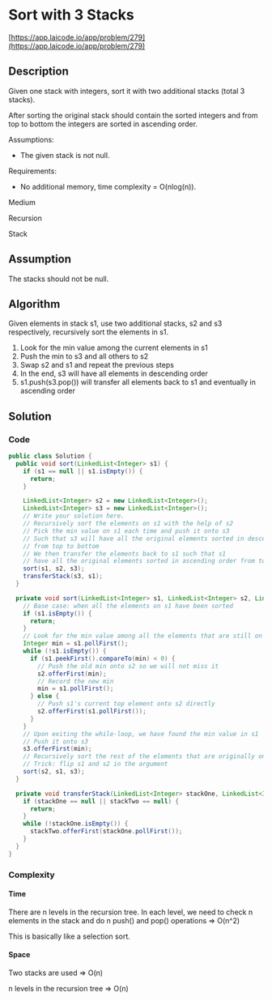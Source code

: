 <!----- Conversion time: 0.872 seconds.


Using this Markdown file:

1. Cut and paste this output into your source file.
2. See the notes and action items below regarding this conversion run.
3. Check the rendered output (headings, lists, code blocks, tables) for proper
   formatting and use a linkchecker before you publish this page.

Conversion notes:

* GD2md-html version 1.0β13
* Tue Jan 15 2019 18:41:58 GMT-0800 (PST)
* Source doc: https://docs.google.com/open?id=1ELPhj-_WkciX_ICXoxFScv9sq47bFRYe6AnjiVwE-Ng
----->



# Sort with 3 Stacks

[https://app.laicode.io/app/problem/279](https://app.laicode.io/app/problem/279)


## Description

Given one stack with integers, sort it with two additional stacks (total 3 stacks).

After sorting the original stack should contain the sorted integers and from top to bottom the integers are sorted in ascending order.

Assumptions:



*   The given stack is not null.

Requirements:



*   No additional memory, time complexity = O(nlog(n)).

Medium

Recursion

Stack


## Assumption

The stacks should not be null.


## Algorithm

Given elements in stack s1, use two additional stacks, s2 and s3 respectively, recursively sort the elements in s1.



1.  Look for the min value among the current elements in s1
1.  Push the min to s3 and all others to s2
1.  Swap s2 and s1 and repeat the previous steps
1.  In the end, s3 will have all elements in descending order
1.  s1.push(s3.pop()) will transfer all elements back to s1 and eventually in ascending order


## Solution


### Code


```java
public class Solution {
  public void sort(LinkedList<Integer> s1) {
    if (s1 == null || s1.isEmpty()) {
      return;
    }

    LinkedList<Integer> s2 = new LinkedList<Integer>();
    LinkedList<Integer> s3 = new LinkedList<Integer>();
    // Write your solution here.
    // Recursively sort the elements on s1 with the help of s2
    // Pick the min value on s1 each time and push it onto s3
    // Such that s3 will have all the original elements sorted in descending order
    // from top to bottom
    // We then transfer the elements back to s1 such that s1
    // have all the original elements sorted in ascending order from top to bottom
    sort(s1, s2, s3);
    transferStack(s3, s1);
  }

  private void sort(LinkedList<Integer> s1, LinkedList<Integer> s2, LinkedList<Integer> s3) {
    // Base case: when all the elements on s1 have been sorted
    if (s1.isEmpty()) {
      return;
    }
    // Look for the min value among all the elements that are still on s1
    Integer min = s1.pollFirst();
    while (!s1.isEmpty()) {
      if (s1.peekFirst().compareTo(min) < 0) {
        // Push the old min onto s2 so we will not miss it
        s2.offerFirst(min);
        // Record the new min
        min = s1.pollFirst();
      } else {
        // Push s1's current top element onto s2 directly
        s2.offerFirst(s1.pollFirst());
      }
    }
    // Upon exiting the while-loop, we have found the min value in s1
    // Push it onto s3
    s3.offerFirst(min);
    // Recursively sort the rest of the elements that are originally on s1
    // Trick: flip s1 and s2 in the argument
    sort(s2, s1, s3);
  }

  private void transferStack(LinkedList<Integer> stackOne, LinkedList<Integer> stackTwo) {
    if (stackOne == null || stackTwo == null) {
      return;
    }
    while (!stackOne.isEmpty()) {
      stackTwo.offerFirst(stackOne.pollFirst());
    }
  }
}
```



### Complexity


#### Time

There are n levels in the recursion tree. In each level, we need to check n elements in the stack and do n push() and pop() operations ⇒ O(n^2)

This is basically like a selection sort.


#### Space

Two stacks are used ⇒ O(n)

n levels in the recursion tree ⇒ O(n)


<!-- GD2md-html version 1.0β13 -->
